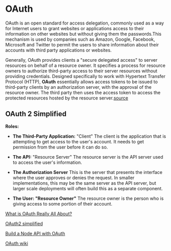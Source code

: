 # OAuth


OAuth is an open standard for access delegation, commonly used as a way for Internet users to grant websites or applications access to their information on other websites but without giving them the passwords.This mechanism is used by companies such as Amazon, Google, Facebook, Microsoft and Twitter to permit the users to share information about their accounts with third party applications or websites.

Generally, OAuth provides clients a "secure delegated access" to server resources on behalf of a resource owner. It specifies a process for resource owners to authorize third-party access to their server resources without providing credentials. Designed specifically to work with Hypertext Transfer Protocol (HTTP), **OAuth** essentially allows access tokens to be issued to third-party clients by an authorization server, with the approval of the resource owner. The third party then uses the access token to access the protected resources hosted by the resource server.[source](https://en.wikipedia.org/wiki/OAuth)


## OAuth 2 Simplified

**Roles:**

* **The Third-Party Application:** "Client"
The client is the application that is attempting to get access to the user's account. It needs to get permission from the user before it can do so.

* **The API:** "Resource Server"
The resource server is the API server used to access the user's information.

* **The Authorization Server**
This is the server that presents the interface where the user approves or denies the request. In smaller implementations, this may be the same server as the API server, but larger scale deployments will often build this as a separate component.

* **The User: "Resource Owner"**
The resource owner is the person who is giving access to some portion of their account.




[What is OAuth Really All About? ](https://www.youtube.com/watch?v=t4-416mg6iU)

[OAuth2 simplified ](https://aaronparecki.com/oauth-2-simplified/)

[ Build a Node API with OAuth ](https://developer.okta.com/blog/2018/08/21/build-secure-rest-api-with-node)

[OAuth wiki ](https://en.wikipedia.org/wiki/OAuth)